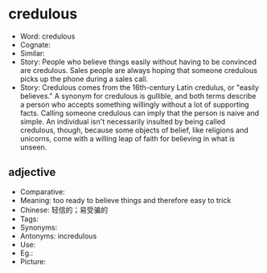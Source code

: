 # credulous

- Word: credulous
- Cognate: 
- Similar: 
- Story: People who believe things easily without having to be convinced are credulous. Sales people are always hoping that someone credulous picks up the phone during a sales call.
- Story: Credulous comes from the 16th-century Latin credulus, or "easily believes." A synonym for credulous is gullible, and both terms describe a person who accepts something willingly without a lot of supporting facts. Calling someone credulous can imply that the person is naive and simple. An individual isn't necessarily insulted by being called credulous, though, because some objects of belief, like religions and unicorns, come with a willing leap of faith for believing in what is unseen.

## adjective

- Comparative: 
- Meaning: too ready to believe things and therefore easy to trick
- Chinese: 轻信的；易受骗的
- Tags: 
- Synonyms: 
- Antonyms: incredulous
- Use: 
- Eg.: 
- Picture: 

